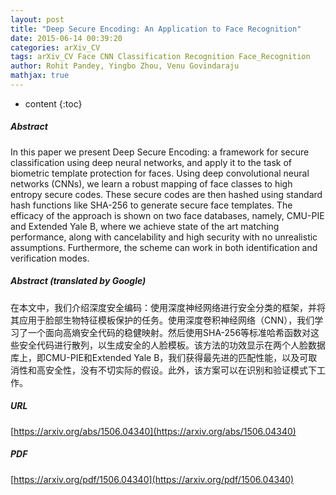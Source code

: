 ```yaml
---
layout: post
title: "Deep Secure Encoding: An Application to Face Recognition"
date: 2015-06-14 00:39:20
categories: arXiv_CV
tags: arXiv_CV Face CNN Classification Recognition Face_Recognition
author: Rohit Pandey, Yingbo Zhou, Venu Govindaraju
mathjax: true
---
```


* content
{:toc}

##### Abstract
In this paper we present Deep Secure Encoding: a framework for secure classification using deep neural networks, and apply it to the task of biometric template protection for faces. Using deep convolutional neural networks (CNNs), we learn a robust mapping of face classes to high entropy secure codes. These secure codes are then hashed using standard hash functions like SHA-256 to generate secure face templates. The efficacy of the approach is shown on two face databases, namely, CMU-PIE and Extended Yale B, where we achieve state of the art matching performance, along with cancelability and high security with no unrealistic assumptions. Furthermore, the scheme can work in both identification and verification modes.

##### Abstract (translated by Google)
在本文中，我们介绍深度安全编码：使用深度神经网络进行安全分类的框架，并将其应用于脸部生物特征模板保护的任务。使用深度卷积神经网络（CNN），我们学习了一个面向高熵安全代码的稳健映射。然后使用SHA-256等标准哈希函数对这些安全代码进行散列，以生成安全的人脸模板。该方法的功效显示在两个人脸数据库上，即CMU-PIE和Extended Yale B，我们获得最先进的匹配性能，以及可取消性和高安全性，没有不切实际的假设。此外，该方案可以在识别和验证模式下工作。

##### URL
[https://arxiv.org/abs/1506.04340](https://arxiv.org/abs/1506.04340)

##### PDF
[https://arxiv.org/pdf/1506.04340](https://arxiv.org/pdf/1506.04340)

